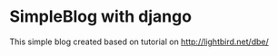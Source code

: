 <h1>SimpleBlog with django</h1>

This simple blog created based on tutorial on http://lightbird.net/dbe/ 
